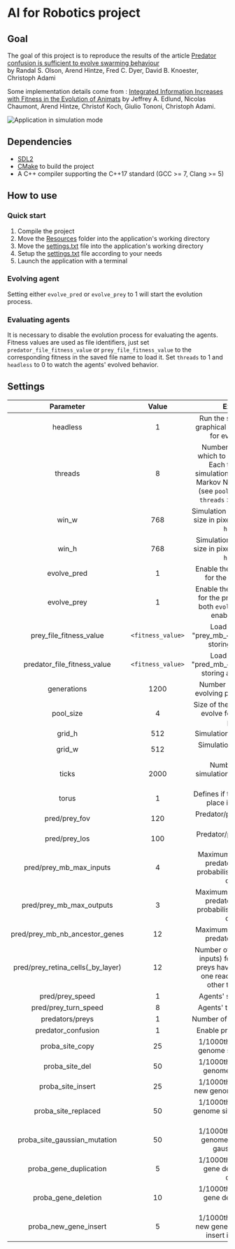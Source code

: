 # AI for Robotics project

## Goal

The goal of this project is to reproduce the results of the article [Predator confusion is sufficient to evolve swarming behaviour](http://rsif.royalsocietypublishing.org/content/10/85/20130305)  
by Randal S. Olson, Arend Hintze, Fred C. Dyer, David B. Knoester, Christoph Adami

Some implementation details come from : [Integrated Information Increases with Fitness in the Evolution of Animats](http://journals.plos.org/ploscompbiol/article?id=10.1371/journal.pcbi.1002236) by Jeffrey A. Edlund,
Nicolas Chaumont, Arend Hintze, Christof Koch, Giulio Tononi, Christoph Adami.

![Application in simulation mode](https://gitlab.com/phlf/IAR_project/raw/dev_ph/agents_with_fov.png)

## Dependencies

- [SDL2](https://www.libsdl.org/download-2.0.php)
- [CMake](https://cmake.org/) to build the project
- A C++ compiler supporting the C++17 standard (GCC >= 7, Clang >= 5)

## How to use

### Quick start

1. Compile the project
2. Move the [Resources](https://gitlab.com/phlf/IAR_project/tree/master/Resources) folder into the application's working directory
3. Move the [settings.txt](https://gitlab.com/phlf/IAR_project/blob/master/Resources/settings.txt) file into the application's working directory
4. Setup the [settings.txt](https://gitlab.com/phlf/IAR_project/blob/master/Resources/settings.txt) file according to your needs
5. Launch the application with a terminal

### Evolving agent

Setting either `evolve_pred` or `evolve_prey` to 1 will start the evolution process.

### Evaluating agents

It is necessary to disable the evolution process for evaluating the agents. Fitness values are used as file identifiers, just set `predator_file_fitness_value` or `prey_file_fitness_value` to the corresponding fitness in the saved file name to load it.
Set `threads` to 1 and `headless` to 0 to watch the agents' evolved behavior.

## Settings

**Parameter**|**Value**|**Explanation**
:-----:|:-----:|:-----:
headless|1|Run the simulation without graphical display (necessary for evolving agents)
threads|8|Numbers of threads onto which to run the simulation. Each thread runs the simulation for a subset of the Markov Network Brains pool (see `pool_size` parameter). `threads` > 1 ⇔ `headless 1`
win\_w|768|Simulation window's horizontal size in pixels (used only when `headless 0`)
win\_h|768|Simulation window's vertical size in pixels (used only when `headless 0`)
evolve\_pred|1|Enable the evolution process for the predator's brain
evolve\_prey|1|Enable the evolution process for the prey's brain. Setting both `evolve_pred/prey` to 0 enables file loading
prey\_file\_fitness\_value|`<fitness_value>`|Load the file named "prey\_mb\_`<fitness_value>`.txt" storing a prey's brain
predator\_file\_fitness\_value|`<fitness_value>`|Load the file named "pred\_mb\_`<fitness_value>`.txt" storing a predator's brain
generations|1200|Number of generations for evolving preys and predators
pool\_size|4|Size of the brain population to evolve for both preys and predators
grid\_h|512|Simulation's vertical grid size
grid\_w|512|Simulation's horizontal grid size
ticks|2000|Number of steps for simulation: defines one run's duration
torus|1|Defines if the simulation takes place in a toroidal grid
pred/prey\_fov|120|Predator/prey field of view in degrees
pred/prey\_los|100|Predator/prey line of sight in grid units
pred/prey\_mb\_max\_inputs|4|Maximum number of inputs predator/prey's brain's probabilistic logic gates can connect to
pred/prey\_mb\_max\_outputs|3|Maximum number of outputs predator/prey's brain's probabilistic logic gates can connect to
pred/prey\_mb\_nb\_ancestor\_genes|12|Maximum number of outputs predator/prey's brain's
pred/prey\_retina\_cells(\_by\_layer)|12|Number of retina cells (visual inputs) for the agents. The preys have two cells' layers: one reacting to preys, the other to the predators 
pred/prey\_speed|1|Agents' speed in grid units
pred/prey\_turn\_speed|8|Agents' turnrate in degrees
predators/preys|1|Number of agents of each kind
predator\_confusion|1|Enable predator's confusion
proba\_site\_copy|25|1/1000th probability that a genome site get duplicated
proba\_site\_del|50|1/1000th probability that a genome site get deleted
proba\_site\_insert|25|1/1000th probability that a new genome site get inserted
proba\_site\_replaced|50|1/1000th probability that a genome site get replaced by a new one
proba\_site\_gaussian\_mutation|50|1/1000th probability that a genome site undergoes a gaussian mutation
proba\_gene\_duplication|5|1/1000th probability that a gene defining a PLG get duplicated
proba\_gene\_deletion|10|1/1000th probability that a gene defining a PLG get deleted
proba\_new\_gene\_insert|5|1/1000th probability that a new gene defining a PLG get insert into the genome

